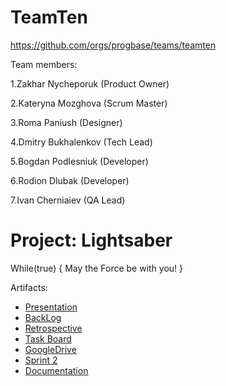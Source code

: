 # TeamTen
https://github.com/orgs/progbase/teams/teamten

Team members:

1.Zakhar Nycheporuk (Product Owner)

2.Kateryna Mozghova (Scrum Master)

3.Roma Paniush (Designer)

4.Dmitry Bukhalenkov (Tech Lead)

5.Bogdan Podlesniuk (Developer)

6.Rodion Dlubak (Developer)

7.Ivan Cherniaiev (QA Lead)


# Project: Lightsaber
While(true)
{ May the Force be with you! }

Artifacts:

* [Presentation](https://docs.google.com/presentation/d/1oG7X_xJKbQTf3yy7v-hOTHyyy4Tyk_Tftg6Wcif7XiE/edit?usp=sharing)
* [BackLog](https://drive.google.com/open?id=1w6UjizXyAQV7T7DoWUag6svmezGwPlJ4XoAggbAcm3g)
* [Retrospective ](https://docs.google.com/spreadsheets/d/1tECEHz0HjkX8NNIHdNmSz_-hJ5jn6e3cvPn8XGHDbgU/edit?usp=sharing)
* [Task Board](https://github.com/orgs/progbase/projects/11)
* [GoogleDrive](https://drive.google.com/open?id=1KNX3V0pukPLRQGCtuADJFzGPhEOYDvKN)
* [Sprint 2](https://docs.google.com/presentation/d/1_8g2VN1c6_E0CtxDGEY1QB5LS8Z2AKgBPEcuZEta804/edit?usp=sharing)
* [Documentation](https://docs.google.com/document/d/1NDsl8vQHZNujWxYTw1cMmHmjvsJPlwbwHdhnCicVrmc/edit?usp=sharing)
